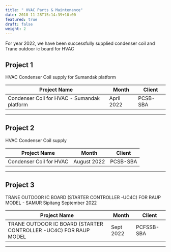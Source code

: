 ```yaml
---
title: " HVAC Parts & Maintenance"
date: 2018-11-28T15:14:39+10:00
featured: true
draft: false
weight: 2
---
```


For year 2022, we have been successfully supplied condenser coil and Trane outdoor ic board for HVAC

## Project 1

HVAC Condenser Coil supply for Sumandak platform

| Project Name       | Month   | Client   |
| --------- | --------------- | --------------- |
| Condenser Coil for HVAC - Sumandak platform   | April 2022 | PCSB-SBA |

---

## Project 2

HVAC Condenser Coil supply

| Project Name       | Month   | Client   |
| --------- | --------------- | --------------- |
| Condenser Coil for HVAC   | August 2022 | PCSB-SBA |

---

## Project 3
TRANE OUTDOOR IC BOARD (STARTER CONTROLLER -UC4C) FOR RAUP MODEL - SAMUR Sipitang
September 2022

| Project Name       | Month   | Client   |
| --------- | --------------- | --------------- |
| TRANE OUTDOOR IC BOARD (STARTER CONTROLLER -UC4C) FOR RAUP MODEL   | Sept 2022 | PCFSSB-SBA |

---